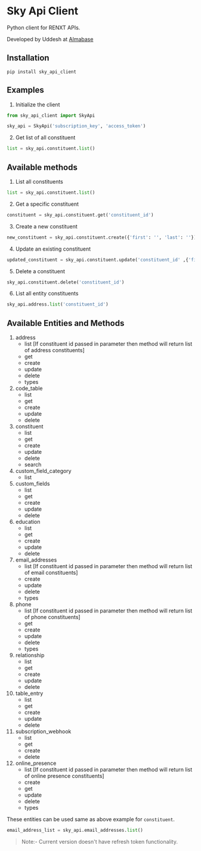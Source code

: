 # Sky Api Client

Python client for RENXT APIs.

Developed by Uddesh at [Almabase](https://almabase.com)


## Installation

```
pip install sky_api_client
```

## Examples

1. Initialize the client

```python
from sky_api_client import SkyApi

sky_api = SkyApi('subscription_key', 'access_token')
```

2. Get list of all constituent

```python
list = sky_api.constituent.list()
```

## Available methods

1. List all constituents

```python
list = sky_api.constituent.list()
```

2. Get a specific constituent

```python
constituent = sky_api.constituent.get('constituent_id')
```

3. Create a new constituent

```python
new_constituent = sky_api.constituent.create({'first': '', 'last': ''})
```

4. Update an existing constituent

```python
updated_constituent = sky_api.constituent.update('constituent_id' ,{'first': '', 'last': ''})
```

5. Delete a constituent

```python
sky_api.constituent.delete('constituent_id')
```

6. List all entity constituents
```python
sky_api.address.list('constituent_id')
```

## Available Entities and Methods
1. address
    - list [If constituent id passed in parameter then method will return list of address constituents]
    - get
    - create
    - update
    - delete
    - types
2. code_table
    - list
    - get
    - create
    - update
    - delete
3. constituent
    - list
    - get
    - create
    - update
    - delete
    - search
4. custom_field_category
    - list
5. custom_fields
    - list
    - get
    - create
    - update
    - delete
6. education
    - list
    - get
    - create
    - update
    - delete
7. email_addresses
    - list [If constituent id passed in parameter then method will return list of email constituents]
    - create
    - update
    - delete
    - types
8. phone
    - list [If constituent id passed in parameter then method will return list of phone constituents]
    - get
    - create
    - update
    - delete
    - types
9. relationship
    - list
    - get
    - create
    - update
    - delete
10. table_entry
    - list
    - get
    - create
    - update
    - delete
11. subscription_webhook
    - list
    - get
    - create
    - delete
12. online_presence
    - list [If constituent id passed in parameter then method will return list of online presence constituents]
    - create
    - get
    - update
    - delete
    - types

These entities can be used same as above example for `constituent`.
```python
email_address_list = sky_api.email_addresses.list()
```

> Note:- Current version doesn't have refresh token functionality.

